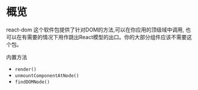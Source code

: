 # 概览
react-dom 这个软件包提供了针对DOM的方法,可以在你应用的顶级域中调用, 也可以在有需要的情况下用作跳出React模型的出口。你的大部分组件应该不需要这个包。

内置方法
- `render()`
- `unmountComponentAtNode()`
- `findDOMNode()`